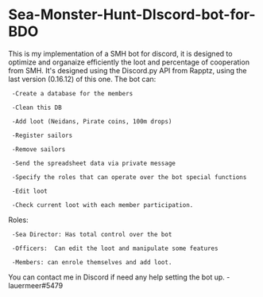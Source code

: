 # Sea-Monster-Hunt-DIscord-bot-for-BDO
This is my implementation of a SMH bot for discord, it is designed to optimize and organaize efficiently the loot and percentage of cooperation from SMH.
It's designed using the Discord.py API from Rapptz, using the last version (0.16.12) of this one.
The bot can:

     -Create a database for the members
  
     -Clean this DB
  
     -Add loot (Neidans, Pirate coins, 100m drops)
  
     -Register sailors
  
     -Remove sailors
  
     -Send the spreadsheet data via private message 
  
     -Specify the roles that can operate over the bot special functions
  
     -Edit loot
  
     -Check current loot with each member participation.
  

Roles:

     -Sea Director: Has total control over the bot
  
     -Officers:  Can edit the loot and manipulate some features
  
     -Members: can enrole themselves and add loot.
  
  
You can contact me in Discord if need any help setting the bot up.
     - lauermeer#5479

